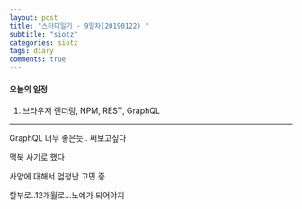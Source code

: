 ```yaml
---
layout: post
title: "스터디일기 - 9일차(20190122) "
subtitle: "siotz"
categories: siotz
tags: diary
comments: true
---
```


#### 오늘의 일정

1. 브라우저 렌더링, NPM, REST, GraphQL

---

GraphQL 너무 좋은듯..
써보고싶다

맥북 사기로 했다

사양에 대해서 엄청난 고민 중

할부로..12개월로...노예가 되어야지
